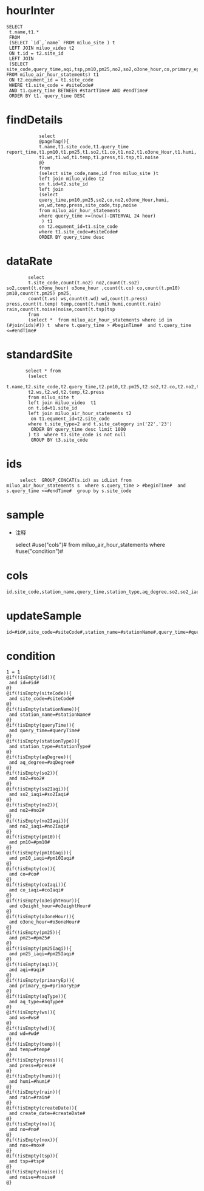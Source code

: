 hourInter
===         

    SELECT       
     t.name,t1.*
     FROM 
     (SELECT `id`,`name` FROM miluo_site ) t
     LEFT JOIN miluo_video t2 
     ON t.id = t2.site_id
     LEFT JOIN
     (SELECT site_code,query_time,aqi,tsp,pm10,pm25,no2,so2,o3one_hour,co,primary_ep,aq_type,aq_degree,noise,ws,wd,temp,humi,press FROM miluo_air_hour_statements) t1
     ON t2.equment_id = t1.site_code
     WHERE t1.site_code = #siteCode#
     AND t1.query_time BETWEEN #startTime# AND #endTime#
     ORDER BY t1. query_time DESC
        

findDetails   
===       
        
                select 
                @pageTag(){ 
                t.name,t1.site_code,t1.query_time report_time,t1.pm10,t1.pm25,t1.so2,t1.co,t1.no2,t1.o3one_Hour,t1.humi,
                t1.ws,t1.wd,t1.temp,t1.press,t1.tsp,t1.noise
                @}
                from 
                (select site_code,name,id from miluo_site )t
                left join miluo_video t2 
                on t.id=t2.site_id
                left join
                (select 
                query_time,pm10,pm25,so2,co,no2,o3one_Hour,humi,
                ws,wd,temp,press,site_code,tsp,noise
                from miluo_air_hour_statements
                where query_time >=(now()-INTERVAL 24 hour)
                 ) t1
                on t2.equment_id=t1.site_code
                where t1.site_code=#siteCode#
                ORDER BY query_time desc                              		

         	  
dataRate 
===
    	 
	        select 
	        t.site_code,count(t.no2) no2,count(t.so2) so2,count(t.o3one_hour) o3one_hour ,count(t.co) co,count(t.pm10) pm10,count(t.pm25) pm25,
            count(t.ws) ws,count(t.wd) wd,count(t.press) press,count(t.temp) temp,count(t.humi) humi,count(t.rain) rain,count(t.noise)noise,count(t.tsp)tsp
            from  
            (select *  from miluo_air_hour_statements where id in (#join(ids)#)) t  where t.query_time > #beginTime#  and t.query_time <=#endTime#
            
standardSite
===
           select * from 
            (select   
            t.name,t2.site_code,t2.query_time,t2.pm10,t2.pm25,t2.so2,t2.co,t2.no2,t2.o3one_Hour,t2.humi,
            t2.ws,t2.wd,t2.temp,t2.press 
            from miluo_site t
            left join miluo_video  t1
            on t.id=t1.site_id
            left join miluo_air_hour_statements t2
             on t1.equment_id=t2.site_code
            where t.site_type=2 and t.site_category in('22','23')
             ORDER BY query_time desc limit 1000
            ) t3  where t3.site_code is not null
             GROUP BY t3.site_code            
  
ids       
===  
         select  GROUP_CONCAT(s.id) as idList from miluo_air_hour_statements s  where s.query_time > #beginTime#  and s.query_time <=#endTime#  group by s.site_code 
                                                                		
     
sample
===
* 注释

	 select #use("cols")# from miluo_air_hour_statements  where  #use("condition")#

cols
===
	id,site_code,station_name,query_time,station_type,aq_degree,so2,so2_iaqi,no2,no2_iaqi,pm10,pm10_iaqi,co,co_iaqi,o3eight_hour,o3one_hour,pm25,pm25_iaqi,aqi,primary_ep,aq_type,ws,wd,temp,press,humi,rain,create_date,no,nox,tsp,noise

updateSample
===
	
	id=#id#,site_code=#siteCode#,station_name=#stationName#,query_time=#queryTime#,station_type=#stationType#,aq_degree=#aqDegree#,so2=#so2#,so2_iaqi=#so2Iaqi#,no2=#no2#,no2_iaqi=#no2Iaqi#,pm10=#pm10#,pm10_iaqi=#pm10Iaqi#,co=#co#,co_iaqi=#coIaqi#,o3eight_hour=#o3eightHour#,o3one_hour=#o3oneHour#,pm25=#pm25#,pm25_iaqi=#pm25Iaqi#,aqi=#aqi#,primary_ep=#primaryEp#,aq_type=#aqType#,ws=#ws#,wd=#wd#,temp=#temp#,press=#press#,humi=#humi#,rain=#rain#,create_date=#createDate#,no=#no#,nox=#nox#,tsp=#tsp#,noise=#noise#

condition
===

	1 = 1  
	@if(!isEmpty(id)){
	 and id=#id#
	@}
	@if(!isEmpty(siteCode)){
	 and site_code=#siteCode#
	@}
	@if(!isEmpty(stationName)){
	 and station_name=#stationName#
	@}
	@if(!isEmpty(queryTime)){
	 and query_time=#queryTime#
	@}
	@if(!isEmpty(stationType)){
	 and station_type=#stationType#
	@}
	@if(!isEmpty(aqDegree)){
	 and aq_degree=#aqDegree#
	@}
	@if(!isEmpty(so2)){
	 and so2=#so2#
	@}
	@if(!isEmpty(so2Iaqi)){
	 and so2_iaqi=#so2Iaqi#
	@}
	@if(!isEmpty(no2)){
	 and no2=#no2#
	@}
	@if(!isEmpty(no2Iaqi)){
	 and no2_iaqi=#no2Iaqi#
	@}
	@if(!isEmpty(pm10)){
	 and pm10=#pm10#
	@}
	@if(!isEmpty(pm10Iaqi)){
	 and pm10_iaqi=#pm10Iaqi#
	@}
	@if(!isEmpty(co)){
	 and co=#co#
	@}
	@if(!isEmpty(coIaqi)){
	 and co_iaqi=#coIaqi#
	@}
	@if(!isEmpty(o3eightHour)){
	 and o3eight_hour=#o3eightHour#
	@}
	@if(!isEmpty(o3oneHour)){
	 and o3one_hour=#o3oneHour#
	@}
	@if(!isEmpty(pm25)){
	 and pm25=#pm25#
	@}
	@if(!isEmpty(pm25Iaqi)){
	 and pm25_iaqi=#pm25Iaqi#
	@}
	@if(!isEmpty(aqi)){
	 and aqi=#aqi#
	@}
	@if(!isEmpty(primaryEp)){
	 and primary_ep=#primaryEp#
	@}
	@if(!isEmpty(aqType)){
	 and aq_type=#aqType#
	@}
	@if(!isEmpty(ws)){
	 and ws=#ws#
	@}
	@if(!isEmpty(wd)){
	 and wd=#wd#
	@}
	@if(!isEmpty(temp)){
	 and temp=#temp#
	@}
	@if(!isEmpty(press)){
	 and press=#press#
	@}
	@if(!isEmpty(humi)){
	 and humi=#humi#
	@}
	@if(!isEmpty(rain)){
	 and rain=#rain#
	@}
	@if(!isEmpty(createDate)){
	 and create_date=#createDate#
	@}
	@if(!isEmpty(no)){
	 and no=#no#
	@}
	@if(!isEmpty(nox)){
	 and nox=#nox#
	@}
	@if(!isEmpty(tsp)){
	 and tsp=#tsp#
	@}
	@if(!isEmpty(noise)){
	 and noise=#noise#
	@}
	 	
